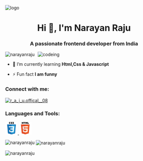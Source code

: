 ![logo]()
<h1 align="center">Hi 👋, I'm Narayan Raju</h1>
<h3 align="center">A passionate frontend developer from India</h3>
<img align="right" alt="codeing" width="400px"  src="https://cdn.dribbble.com/users/1162077/screenshots/3848914/programmer.gif">

<p align="left"> <img src="https://komarev.com/ghpvc/?username=narayanraju&label=Profile%20views&color=0e75b6&style=flat" alt="narayanraju" /> </p>

- 🌱 I’m currently learning **Html,Css & Javascript**

- ⚡ Fun fact **I am funny**

<h3 align="left">Connect with me:</h3>
<p align="left">
<a href="https://instagram.com/r_a_j_u.offical__08" target="blank"><img align="center" src="https://raw.githubusercontent.com/rahuldkjain/github-profile-readme-generator/master/src/images/icons/Social/instagram.svg" alt="r_a_j_u.offical__08" height="30" width="40" /></a>
</p>

<h3 align="left">Languages and Tools:</h3>
<p align="left"> <a href="https://www.w3schools.com/css/" target="_blank" rel="noreferrer"> <img src="https://raw.githubusercontent.com/devicons/devicon/master/icons/css3/css3-original-wordmark.svg" alt="css3" width="40" height="40"/> </a> <a href="https://www.w3.org/html/" target="_blank" rel="noreferrer"> <img src="https://raw.githubusercontent.com/devicons/devicon/master/icons/html5/html5-original-wordmark.svg" alt="html5" width="40" height="40"/> </a> </p>

<p><img align="left" src="https://github-readme-stats.vercel.app/api/top-langs?username=narayanraju&show_icons=true&locale=en&layout=compact" alt="narayanraju" /></p>

<p>&nbsp;<img align="center" src="https://github-readme-stats.vercel.app/api?username=narayanraju&show_icons=true&locale=en" alt="narayanraju" /></p>

<p><img align="center" src="https://github-readme-streak-stats.herokuapp.com/?user=narayanraju&" alt="narayanraju" /></p>
